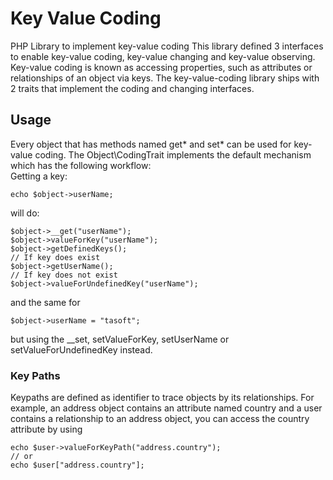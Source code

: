 # Key Value Coding
PHP Library to implement key-value coding
This library defined 3 interfaces to enable key-value coding, key-value changing and key-value observing. Key-value coding is known as accessing properties, such as attributes or relationships of an object via keys.
The key-value-coding library ships with 2 traits that implement the coding and changing interfaces.

## Usage
Every object that has methods named get* and set* can be used for key-value coding. The Object\CodingTrait implements the default mechanism which has the following workflow:<br>
Getting a key:
```
echo $object->userName;
```
will do:
```
$object->__get("userName");
$object->valueForKey("userName");
$object->getDefinedKeys();
// If key does exist
$object->getUserName();
// If key does not exist
$object->valueForUndefinedKey("userName");
```
and the same for
```
$object->userName = "tasoft";
```
but using the \__set, setValueForKey, setUserName or setValueForUndefinedKey instead.

### Key Paths
Keypaths are defined as identifier to trace objects by its relationships. For example, an address object contains an attribute named country and a user contains a relationship to an address object, you can access the country attribute by using
```
echo $user->valueForKeyPath("address.country");
// or
echo $user["address.country"];
```
